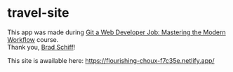 # travel-site
This app was made during <a href="https://www.udemy.com/course/git-a-web-developer-job-mastering-the-modern-workflow/">Git a Web Developer Job: Mastering the Modern Workflow</a> course.<br>
Thank you, <a href="https://github.com/LearnWebCode">Brad Schiff</a>!
<p>This site is awailable here: <a href="https://flourishing-choux-f7c35e.netlify.app/">https://flourishing-choux-f7c35e.netlify.app/</a></p>
